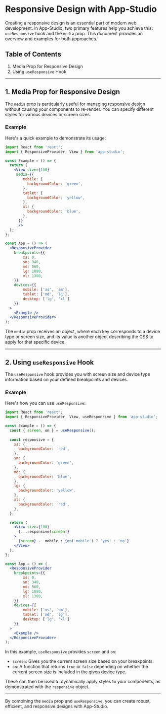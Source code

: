 # Responsive Design with App-Studio

Creating a responsive design is an essential part of modern web development. In App-Studio, two primary features help you achieve this: `useResponsive` hook and the `media` prop. This document provides an overview and examples for both approaches.

## Table of Contents
1. Media Prop for Responsive Design
2. Using `useResponsive` Hook

---

## 1. Media Prop for Responsive Design

The `media` prop is particularly useful for managing responsive design without causing your components to re-render. You can specify different styles for various devices or screen sizes.

### Example

Here's a quick example to demonstrate its usage:

```jsx
import React from 'react';
import { ResponsiveProvider, View } from 'app-studio';

const Example = () => {
  return (
    <View size={100} 
     media={{
        mobile: {
          backgroundColor: 'green',
        },
        tablet: {
          backgroundColor: 'yellow',
        },
        xl: {
          backgroundColor: 'blue',
        },
      }}  
      />
  );
};

const App = () => (
  <ResponsiveProvider 
    breakpoints={{
        xs: 0,
        sm: 340,
        md: 560,
        lg: 1080,
        xl: 1300,
    }}
    devices={{  
        mobile: ['xs', 'sm'],
        tablet: ['md', 'lg'],
        desktop: ['lg', 'xl']
    }}
  >
    <Example />
  </ResponsiveProvider>
);
```

The `media` prop receives an object, where each key corresponds to a device type or screen size, and its value is another object describing the CSS to apply for that specific device.

---

## 2. Using `useResponsive` Hook

The `useResponsive` hook provides you with screen size and device type information based on your defined breakpoints and devices.

### Example

Here's how you can use `useResponsive`:

```jsx
import React from 'react';
import { ResponsiveProvider, View, useResponsive } from 'app-studio';

const Example = () => {
  const { screen, on } = useResponsive();
  
  const responsive = {
    xs: {
      backgroundColor: 'red',
    },
    sm: {
      backgroundColor: 'green',
    },
    md: {
      backgroundColor: 'blue',
    },
    lg: {
      backgroundColor: 'yellow',
    },
    xl: {
      backgroundColor: 'red',
    },
  };

  return (
    <View size={100} 
      {...responsive[screen]}       
    >
      {screen} -  mobile : {on('mobile') ? 'yes' : 'no'}
    </View>
  );
};

const App = () => (
  <ResponsiveProvider 
    breakpoints={{
        xs: 0,
        sm: 340,
        md: 560,
        lg: 1080,
        xl: 1300,
    }}
    devices={{  
        mobile: ['xs', 'sm'],
        tablet: ['md', 'lg'],
        desktop: ['lg', 'xl']
    }}
  >
    <Example />
  </ResponsiveProvider>
);
```

In this example, `useResponsive` provides `screen` and `on`:
- `screen`: Gives you the current screen size based on your breakpoints.
- `on`: A function that returns `true` or `false` depending on whether the current screen size is included in the given device type.

These can then be used to dynamically apply styles to your components, as demonstrated with the `responsive` object.

---

By combining the `media` prop and `useResponsive`, you can create robust, efficient, and responsive designs with App-Studio.